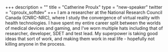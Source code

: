+++
description = ""
title = "Catherine Proulx"
type = "new-speaker"
twitter = "cproulx_softdev"
+++
I am a researcher at the National Research Council Canada (CNRC-NRC), where I study the convergence of virtual reality with health technologies. I have spent my entire career split between the worlds of medical devices and gaming, and I've worn multiple hats including that of researcher, developer, SDET and test lead. My superpower is taking good ideas that sort of work, and making them work in real life - hopefully not killing anyone in the process.